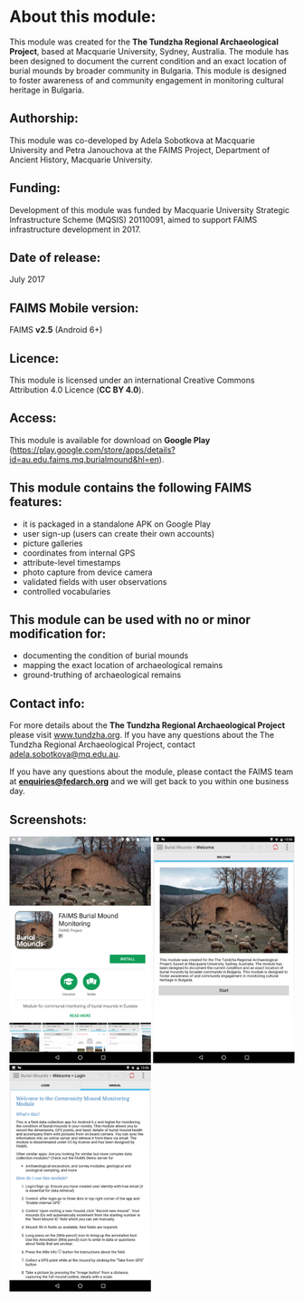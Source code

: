 # About this module:
This module was created for the **The Tundzha Regional Archaeological Project**, based at Macquarie University, Sydney, Australia. The module has been designed to document the current condition and an exact location of burial mounds by broader community in Bulgaria. This module is designed to foster awareness of and community engagement in monitoring cultural heritage in Bulgaria.
 
## Authorship:
This module was co-developed by Adela Sobotkova at Macquarie University and Petra Janouchova at the FAIMS Project, Department of Ancient History, Macquarie University.
 
## Funding:
Development of this module was funded by Macquarie University Strategic Infrastructure Scheme (MQSIS) 20110091, aimed to support FAIMS infrastructure development in 2017.

## Date of release:
July 2017

## FAIMS Mobile version:
FAIMS **v2.5** (Android 6+)
 
## Licence:
This module is licensed under an international Creative Commons Attribution 4.0 Licence (**CC BY 4.0**).

## Access:
This module is available for download on **Google Play** (https://play.google.com/store/apps/details?id=au.edu.faims.mq.burialmound&hl=en).

## This module contains the following FAIMS features: 
* it is packaged in a standalone APK on Google Play
* user sign-up (users can create their own accounts)
* picture galleries
* coordinates from internal GPS
* attribute-level timestamps
* photo capture from device camera
* validated fields with user observations
* controlled vocabularies

## This module can be used with no or minor modification for:
* documenting the condition of burial mounds
* mapping the exact location of archaeological remains
* ground-truthing of archaeological remains

## Contact info:
For more details about the **The Tundzha Regional Archaeological Project** please visit www.tundzha.org. If you have any questions about the The Tundzha Regional Archaeological Project, contact adela.sobotkova@mq.edu.au.

If you have any questions about the module, please contact the FAIMS team at **enquiries@fedarch.org** and we will get back to you within one business day.

## Screenshots:

<p align="left">
  <img src="https://github.com/FAIMS/TRAP-Burial-Mounds-2017-Community-Module/blob/master/screenshots/Screenshot_20170913-110219.png" width="250"/>
  <img src="https://github.com/FAIMS/TRAP-Burial-Mounds-2017-Community-Module/blob/master/screenshots/Screenshot_20170913-130632.png" width="250"/>
  <img src="https://github.com/FAIMS/TRAP-Burial-Mounds-2017-Community-Module/blob/master/screenshots/Screenshot_20170913-130639.png" width="250"/>
</p>
